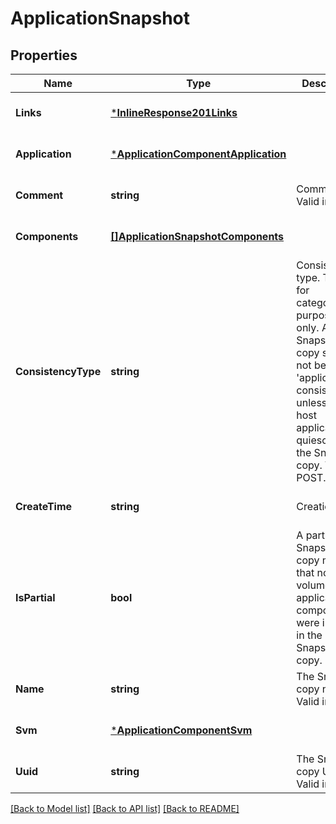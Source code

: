 # ApplicationSnapshot

## Properties
Name | Type | Description | Notes
------------ | ------------- | ------------- | -------------
**Links** | [***InlineResponse201Links**](inline_response_201__links.md) |  | [optional] [default to null]
**Application** | [***ApplicationComponentApplication**](application_component_application.md) |  | [optional] [default to null]
**Comment** | **string** | Comment. Valid in POST. | [optional] [default to null]
**Components** | [**[]ApplicationSnapshotComponents**](application_snapshot_components.md) |  | [optional] [default to null]
**ConsistencyType** | **string** | Consistency type. This is for categorization purposes only. A Snapshot copy should not be set to &#39;application consistent&#39; unless the host application is quiesced for the Snapshot copy. Valid in POST. | [optional] [default to null]
**CreateTime** | **string** | Creation time | [optional] [default to null]
**IsPartial** | **bool** | A partial Snapshot copy means that not all volumes in an application component were included in the Snapshot copy. | [optional] [default to null]
**Name** | **string** | The Snapshot copy name. Valid in POST. | [optional] [default to null]
**Svm** | [***ApplicationComponentSvm**](application_component_svm.md) |  | [optional] [default to null]
**Uuid** | **string** | The Snapshot copy UUID. Valid in URL. | [optional] [default to null]

[[Back to Model list]](../README.md#documentation-for-models) [[Back to API list]](../README.md#documentation-for-api-endpoints) [[Back to README]](../README.md)


